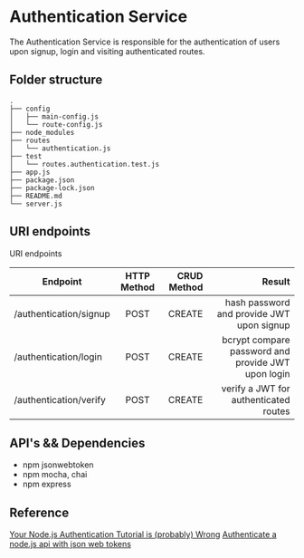 # Authentication Service

The Authentication Service is responsible for the authentication of users upon signup, login and visiting authenticated routes.

## Folder structure

```
.
├── config
│   ├── main-config.js
│   └── route-config.js
├── node_modules
├── routes
│   └── authentication.js
├── test
│   └── routes.authentication.test.js
├── app.js
├── package.json
├── package-lock.json
├── README.md
└── server.js
```

## URI endpoints

URI endpoints

| Endpoint                 | HTTP Method | CRUD Method |              Result                                   |
| ------------------------ | :---------: | ----------: | ----------------------------------------------------: |
| /authentication/signup   |    POST     |   CREATE    | hash password and provide JWT upon signup             |
| /authentication/login    |     POST    |   CREATE    | bcrypt compare password and provide JWT upon login    |
| /authentication/verify   |     POST    |   CREATE    | verify a JWT for authenticated routes                 |


## API's && Dependencies

* npm jsonwebtoken
* npm mocha, chai
* npm express

## Reference

[Your Node.js Authentication Tutorial is (probably) Wrong](https://hackernoon.com/your-node-js-authentication-tutorial-is-wrong-f1a3bf831a46)
[Authenticate a node.js api with json web tokens]( https://scotch.io/tutorials/authenticate-a-node-js-api-with-json-web-tokens)


